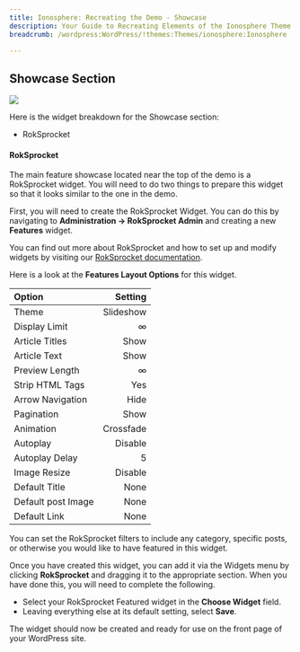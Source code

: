 ```yaml
---
title: Ionosphere: Recreating the Demo - Showcase
description: Your Guide to Recreating Elements of the Ionosphere Theme for WordPress
breadcrumb: /wordpress:WordPress/!themes:Themes/ionosphere:Ionosphere

---
```


Showcase Section
-----
![][demo2]

Here is the widget breakdown for the Showcase section:

* RokSprocket

#### RokSprocket
The main feature showcase located near the top of the demo is a RokSprocket widget. You will need to do two things to prepare this widget so that it looks similar to the one in the demo.

First, you will need to create the RokSprocket Widget. You can do this by navigating to **Administration -> RokSprocket Admin** and creating a new **Features** widget. 

You can find out more about RokSprocket and how to set up and modify widgets by visiting our [RokSprocket documentation][roksprocket].

Here is a look at the **Features Layout Options** for this widget.

| Option                |   Setting |  
| :-------------------- | --------: |  
| Theme                 | Slideshow |  
| Display Limit         |         ∞ |  
| Article Titles        |      Show |  
| Article Text          |      Show |  
| Preview Length        |         ∞ |  
| Strip HTML Tags       |       Yes |  
| Arrow Navigation      |      Hide |  
| Pagination            |      Show |  
| Animation             | Crossfade |  
| Autoplay              |   Disable |  
| Autoplay Delay        |         5 |  
| Image Resize          |   Disable |  
| Default Title         |      None |  
| Default post Image |      None |  
| Default Link          |      None |  

You can set the RokSprocket filters to include any category, specific posts, or otherwise you would like to have featured in this widget.

Once you have created this widget, you can add it via the Widgets menu by clicking **RokSprocket** and dragging it to the appropriate section. When you have done this, you will need to complete the following.

* Select your RokSprocket Featured widget in the **Choose Widget** field.
* Leaving everything else at its default setting, select **Save**.

The widget should now be created and ready for use on the front page of your WordPress site.

[demo2]: assets/demo_4.jpeg
[roksprocket]: ../../plugins/roksprocket/